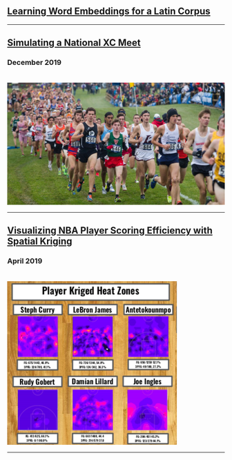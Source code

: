 
## [Learning Word Embeddings for a Latin Corpus](LatinEmbeddings.md)

---

## [Simulating a National XC Meet](xc-simulating.md)
### December 2019 <br><br>
[![xc](images/xc-thumbnail.jpg)](xc-simulating.html)

---

## [Visualizing NBA Player Scoring Efficiency with Spatial Kriging](NBA-heatmaps.md)
### April 2019 <br><br>
[![Heat Maps](images/player-heatmaps.png)](NBA-heatmaps.html)

---

